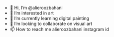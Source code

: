 - 👋 Hi, I’m @alieroozbahani
- 👀 I’m interested in art
- 🌱 I’m currently learning digital painting
- 💞️ I’m looking to collaborate on visual art
- 📫 How to reach me alieroozbahani instagram id

<!---
alieroozbahani/alieroozbahani is a ✨ special ✨ repository because its `README.md` (this file) appears on your GitHub profile.
You can click the Preview link to take a look at your changes.
--->

